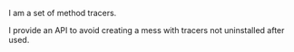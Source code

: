 I am a set of method tracers.

I provide an API to avoid creating a mess with tracers not uninstalled after used.